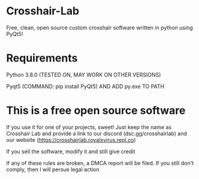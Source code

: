 # Crosshair-Lab
Free, clean, open source custom crosshair software written in python using PyQt5!

# Requirements
Python 3.8.0 (TESTED ON, MAY WORK ON OTHER VERSIONS)

Pyqt5 (COMMAND: pip install PyQt5) AND ADD py.exe TO PATH

# This is a free open source software
If you use it for one of your projects, sweet! Just keep the name as Crosshair Lab and provide a link 
to our discord (dsc.gg/crosshairlab) and our website (https://crosshairlab.royalxvirus.repl.co)

If you sell the software, modify it and still give credit

If any of these rules are broken, a DMCA report will be filed. If you still don't comply, then I will persue legal action
